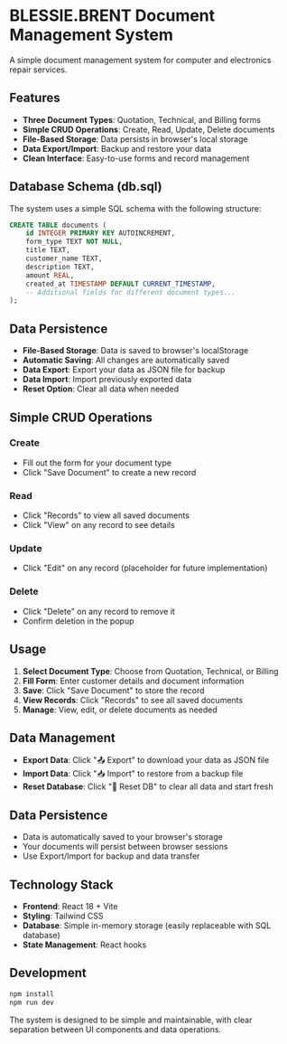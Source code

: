 # BLESSIE.BRENT Document Management System

A simple document management system for computer and electronics repair services.

## Features

- **Three Document Types**: Quotation, Technical, and Billing forms
- **Simple CRUD Operations**: Create, Read, Update, Delete documents
- **File-Based Storage**: Data persists in browser's local storage
- **Data Export/Import**: Backup and restore your data
- **Clean Interface**: Easy-to-use forms and record management

## Database Schema (db.sql)

The system uses a simple SQL schema with the following structure:

```sql
CREATE TABLE documents (
    id INTEGER PRIMARY KEY AUTOINCREMENT,
    form_type TEXT NOT NULL,
    title TEXT,
    customer_name TEXT,
    description TEXT,
    amount REAL,
    created_at TIMESTAMP DEFAULT CURRENT_TIMESTAMP,
    -- Additional fields for different document types...
);
```

## Data Persistence

- **File-Based Storage**: Data is saved to browser's localStorage
- **Automatic Saving**: All changes are automatically saved
- **Data Export**: Export your data as JSON file for backup
- **Data Import**: Import previously exported data
- **Reset Option**: Clear all data when needed

## Simple CRUD Operations

### Create
- Fill out the form for your document type
- Click "Save Document" to create a new record

### Read
- Click "Records" to view all saved documents
- Click "View" on any record to see details

### Update
- Click "Edit" on any record (placeholder for future implementation)

### Delete
- Click "Delete" on any record to remove it
- Confirm deletion in the popup

## Usage

1. **Select Document Type**: Choose from Quotation, Technical, or Billing
2. **Fill Form**: Enter customer details and document information
3. **Save**: Click "Save Document" to store the record
4. **View Records**: Click "Records" to see all saved documents
5. **Manage**: View, edit, or delete documents as needed

## Data Management

- **Export Data**: Click "📤 Export" to download your data as JSON file
- **Import Data**: Click "📥 Import" to restore from a backup file
- **Reset Database**: Click "🔄 Reset DB" to clear all data and start fresh

## Data Persistence

- Data is automatically saved to your browser's storage
- Your documents will persist between browser sessions
- Use Export/Import for backup and data transfer

## Technology Stack

- **Frontend**: React 18 + Vite
- **Styling**: Tailwind CSS
- **Database**: Simple in-memory storage (easily replaceable with SQL database)
- **State Management**: React hooks

## Development

```bash
npm install
npm run dev
```

The system is designed to be simple and maintainable, with clear separation between UI components and data operations.